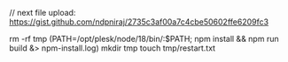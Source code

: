 //
next file upload:
https://gist.github.com/ndpniraj/2735c3af00a7c4cbe50602ffe6209fc3



rm -rf tmp
(PATH=/opt/plesk/node/18/bin/:$PATH;  npm install && npm run build &> npm-install.log) 
mkdir tmp
touch tmp/restart.txt